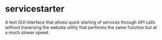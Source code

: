 # servicestarter

A text GUI interface that allows quick starting of services through API calls without traversing the website utility that performs the same function but at a much slower speed.
